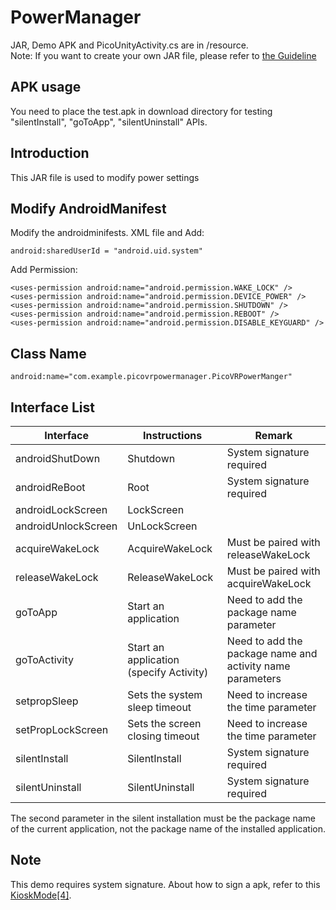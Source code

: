# PowerManager 
JAR, Demo APK and PicoUnityActivity.cs are in /resource.    
Note: If you want to create your own JAR file, please refer to [the Guideline](https://github.com/picoxr/support/blob/master/How%20to%20Use%20JAR%20file%20in%20Unity%20project%20on%20Pico%20device.docx)

## APK usage
You need to place the test.apk in download directory for testing "silentInstall", "goToApp", "silentUninstall" APIs.

## Introduction
This JAR file is used to modify power settings

## Modify AndroidManifest

 Modify the androidminifests. XML file and Add: 
 
   
   ```
   android:sharedUserId = "android.uid.system"
   ```

   Add Permission:

   ```
   <uses-permission android:name="android.permission.WAKE_LOCK" />
   <uses-permission android:name="android.permission.DEVICE_POWER" />
   <uses-permission android:name="android.permission.SHUTDOWN" />
   <uses-permission android:name="android.permission.REBOOT" />
   <uses-permission android:name="android.permission.DISABLE_KEYGUARD" />
   ```

## Class Name

   ```
   android:name="com.example.picovrpowermanager.PicoVRPowerManger"
   ```

## Interface List

| Interface           | Instructions                    | Remark                                 |
| ------------------- | ------------------------------- | -------------------------------------- |
| androidShutDown     | Shutdown                        | System signature required              |
| androidReBoot       | Root                            | System signature required              |
| androidLockScreen   | LockScreen                      |                                        |
| androidUnlockScreen | UnLockScreen                    |                                        |
| acquireWakeLock     | AcquireWakeLock                 | Must be paired with releaseWakeLock    |
| releaseWakeLock     | ReleaseWakeLock                 | Must be paired with acquireWakeLock    |
| goToApp             | Start an application            | Need to add the package name parameter |
| goToActivity        | Start an application (specify Activity)     | Need to add the package name and activity name parameters |
| setpropSleep        | Sets the system sleep timeout   | Need to increase the time parameter    |
| setPropLockScreen   | Sets the screen closing timeout | Need to increase the time parameter    |
| silentInstall       | SilentInstall                   | System signature required              |
| silentUninstall     | SilentUninstall                 | System signature required              |

The second parameter in the silent installation must be the package name of the current application, not the package name of the installed application.

## Note
This demo requires system signature. About how to sign a apk, refer to this [KioskMode[4]](http://static.appstore.picovr.com/docs/KioskMode/chapter_four.html?_blank).


